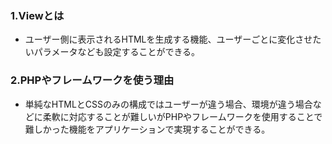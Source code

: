### 1.Viewとは
* ユーザー側に表示されるHTMLを生成する機能、ユーザーごとに変化させたいパラメータなども設定することができる。

### 2.PHPやフレームワークを使う理由
* 単純なHTMLとCSSのみの構成ではユーザーが違う場合、環境が違う場合などに柔軟に対応することが難しいがPHPやフレームワークを使用することで難しかった機能をアプリケーションで実現することができる。

